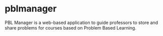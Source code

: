 pblmanager
==========

PBL Manager is a web-based application to guide professors to store and share problems for courses based on Problem Based Learning.
